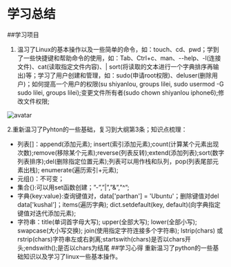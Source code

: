 # 学习总结
##学习项目
1. 温习了Linux的基本操作以及一些简单的命令，如：touch、cd、pwd；学到了一些快捷键和帮助命令的使用，如：Tab、Ctrl+c、man、--help、-l(连接文件)、cat(读取指定文件内容)、| sort(将读取的文本进行一个字典排序再输出)等；学习了用户创建和管理，如：sudo(申请root权限)、deluser(删除用户)；如何提高一个用户的权限(su shiyanlou, groups lilei, sudo usermod -G sudo lilei, groups lilei);变更文件所有者(sudo chown shiyanlou iphone6);修改文件权限;

![avatar](1.png)

2.重新温习了Pyhton的一些基础，复习到大纲第3条；知识点梳理：

* 列表[]：append(添加元素); insert(索引添加元素);count(计算某个元素出现次数);remove(移除某个元素);reverse(列表反转);extend(添加列表);sort(数字列表排序);del(删除指定位置元素);列表可以用作栈和队列，pop(列表尾部元素出栈); enumerate(遍历索引+元素);
* 元组()：不可变；
* 集合{}:可以用set函数创建；”-”,”|”,”&”,”^”;
* 字典{key:value}:查询键值对，data['parthan'] = 'Ubuntu'；删除键值对del data['kushal']；items(遍历字典); dict.setdefault(key, default)(向字典指定键值对迭代添加元素);
* 字符串：title(单词首字母大写); upper(全部大写); lower(全部小写); swapcase(大小写交换); join(使用指定字符连接多个字符串); lstrip(chars) 或 rstrip(chars)字符串左或右剥离;startswith(chars)是否以chars开头;endswith();是否以chars为结尾
##学习心得
重新温习了python的一些基础知识以及学习了linux一些基本操作。
